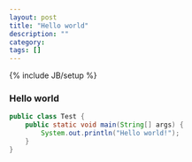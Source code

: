```yaml
---
layout: post
title: "Hello world"
description: ""
category: 
tags: []
---
```

{% include JB/setup %}

### Hello world
``` java Hello
public class Test {
	public static void main(String[] args) {
		System.out.println("Hello world!");
	}
}
```